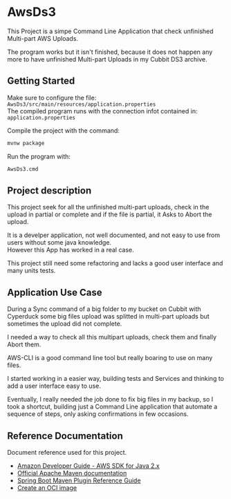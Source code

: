 # AwsDs3

This Project is a simpe Command Line Application that check unfinished Multi-part AWS Uploads.

The program works but it isn't finished, because it does not happen any more to have unfinished Multi-part Uploads in my Cubbit DS3 archive.

## Getting Started

Make sure to configure the file: `AwsDs3/src/main/resources/application.properties`  
The compiled program runs with the connection infot contained in: `application.properties` 

Compile the project with the command:

```cmd
mvnw package
```

Run the program with:

```cmd
AwsDs3.cmd
``` 

## Project description

This project seek for all the unfinished multi-part uploads, check in the upload in partial or complete and if the file is partial, it Asks to Abort the upload.

It is a develper application, not well documented, and not easy to use from users without some java knowledge.  
However this App has worked in a real case.

This project still need some refactoring and lacks a good user interface and many units tests.

## Application Use Case

During a Sync command of a big folder to my bucket on Cubbit with Cyperduck some big files upload was splitted in multi-part uploads but sometimes the upload did not complete.

I needed a way to check all this multipart uploads, check them and finally Abort them.

AWS-CLI is a good command line tool but really boaring to use on many files.

I started working in a easier way, building tests and Services and thinking to add a user interface easy to use. 

Eventually, I really needed the job done to fix big files in my backup, so I took a shortcut, building just a Command Line application that automate a sequence of steps, only asking confirmations in few occasions.

## Reference Documentation

Document reference used for this project.

* [Amazon Developer Guide - AWS SDK for Java 2.x](https://docs.aws.amazon.com/sdk-for-java/latest/developer-guide/home.html)
* [Official Apache Maven documentation](https://maven.apache.org/guides/index.html)
* [Spring Boot Maven Plugin Reference Guide](https://docs.spring.io/spring-boot/docs/3.2.1/maven-plugin/reference/html/)
* [Create an OCI image](https://docs.spring.io/spring-boot/docs/3.2.1/maven-plugin/reference/html/#build-image)

